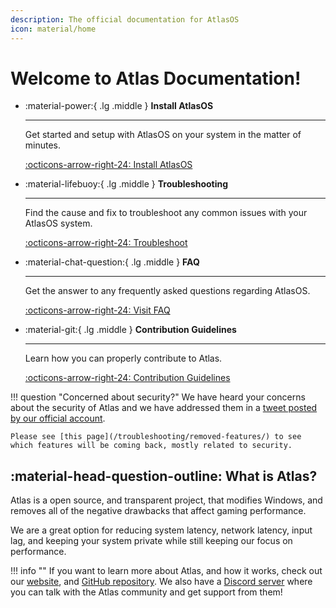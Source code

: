 ```yaml
---
description: The official documentation for AtlasOS
icon: material/home
---
```


# Welcome to Atlas Documentation!

<div class="grid cards" markdown>

-   :material-power:{ .lg .middle } __Install AtlasOS__

    ---

    Get started and setup with AtlasOS on your system in the matter of minutes.

    [:octicons-arrow-right-24: Install AtlasOS](/getting-started/installation/)

-   :material-lifebuoy:{ .lg .middle } __Troubleshooting__

    ---

    Find the cause and fix to troubleshoot any common issues with your AtlasOS system.

    [:octicons-arrow-right-24: Troubleshoot](/troubleshooting/removed-features/)

-   :material-chat-question:{ .lg .middle } __FAQ__

    ---

    Get the answer to any frequently asked questions regarding AtlasOS.

    [:octicons-arrow-right-24: Visit FAQ](https://atlasos.net/faq)
	
-   :material-git:{ .lg .middle } __Contribution Guidelines__

    ---

    Learn how you can properly contribute to Atlas.

    [:octicons-arrow-right-24: Contribution Guidelines](/contributions/)

</div>

!!! question "Concerned about security?"
    We have heard your concerns about the security of Atlas and we have addressed them in a [tweet posted by our official account](https://twitter.com/AtlasOS/status/1651284816489336832?s=20).

    Please see [this page](/troubleshooting/removed-features/) to see which features will be coming back, mostly related to security.

## :material-head-question-outline: What is Atlas?

Atlas is a open source, and transparent project, that modifies Windows, and removes all of the negative drawbacks that affect gaming performance.

We are a great option for reducing system latency, network latency, input lag, and keeping your system private while still keeping our focus on performance.

!!! info ""
    If you want to learn more about Atlas, and how it works, check out our [website](https://atlasos.net), and [GitHub repository](https://github.com/Atlas-OS/Atlas). We also have a [Discord server](https://discord.com/servers/atlas-795710270000332800) where you can talk with the Atlas community and get support from them!
